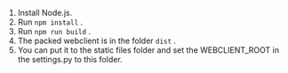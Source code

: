 1. Install Node.js.
2. Run `npm install` .
3. Run `npm run build` .
4. The packed webclient is in the folder `dist` .
5. You can put it to the static files folder and set the WEBCLIENT_ROOT in the settings.py to this folder.
